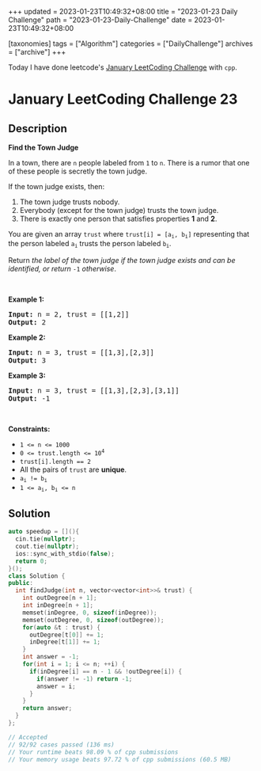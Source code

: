 +++
updated = 2023-01-23T10:49:32+08:00
title = "2023-01-23 Daily Challenge"
path = "2023-01-23-Daily-Challenge"
date = 2023-01-23T10:49:32+08:00

[taxonomies]
tags = ["Algorithm"]
categories = ["DailyChallenge"]
archives = ["archive"]
+++

Today I have done leetcode's [January LeetCoding Challenge](https://leetcode.com/problems/find-the-town-judge/) with `cpp`.

<!-- more -->

# January LeetCoding Challenge 23

## Description

**Find the Town Judge**

<p>In a town, there are <code>n</code> people labeled from <code>1</code> to <code>n</code>. There is a rumor that one of these people is secretly the town judge.</p>

<p>If the town judge exists, then:</p>

<ol>
	<li>The town judge trusts nobody.</li>
	<li>Everybody (except for the town judge) trusts the town judge.</li>
	<li>There is exactly one person that satisfies properties <strong>1</strong> and <strong>2</strong>.</li>
</ol>

<p>You are given an array <code>trust</code> where <code>trust[i] = [a<sub>i</sub>, b<sub>i</sub>]</code> representing that the person labeled <code>a<sub>i</sub></code> trusts the person labeled <code>b<sub>i</sub></code>.</p>

<p>Return <em>the label of the town judge if the town judge exists and can be identified, or return </em><code>-1</code><em> otherwise</em>.</p>

<p>&nbsp;</p>
<p><strong class="example">Example 1:</strong></p>

<pre>
<strong>Input:</strong> n = 2, trust = [[1,2]]
<strong>Output:</strong> 2
</pre>

<p><strong class="example">Example 2:</strong></p>

<pre>
<strong>Input:</strong> n = 3, trust = [[1,3],[2,3]]
<strong>Output:</strong> 3
</pre>

<p><strong class="example">Example 3:</strong></p>

<pre>
<strong>Input:</strong> n = 3, trust = [[1,3],[2,3],[3,1]]
<strong>Output:</strong> -1
</pre>

<p>&nbsp;</p>
<p><strong>Constraints:</strong></p>

<ul>
	<li><code>1 &lt;= n &lt;= 1000</code></li>
	<li><code>0 &lt;= trust.length &lt;= 10<sup>4</sup></code></li>
	<li><code>trust[i].length == 2</code></li>
	<li>All the pairs of <code>trust</code> are <strong>unique</strong>.</li>
	<li><code>a<sub>i</sub> != b<sub>i</sub></code></li>
	<li><code>1 &lt;= a<sub>i</sub>, b<sub>i</sub> &lt;= n</code></li>
</ul>


## Solution

``` cpp
auto speedup = [](){
  cin.tie(nullptr);
  cout.tie(nullptr);
  ios::sync_with_stdio(false);
  return 0;
}();
class Solution {
public:
  int findJudge(int n, vector<vector<int>>& trust) {
    int outDegree[n + 1];
    int inDegree[n + 1];
    memset(inDegree, 0, sizeof(inDegree));
    memset(outDegree, 0, sizeof(outDegree));
    for(auto &t : trust) {
      outDegree[t[0]] += 1;
      inDegree[t[1]] += 1;
    }
    int answer = -1;
    for(int i = 1; i <= n; ++i) {
      if(inDegree[i] == n - 1 && !outDegree[i]) {
        if(answer != -1) return -1;
        answer = i;
      }
    }
    return answer;
  }
};

// Accepted
// 92/92 cases passed (136 ms)
// Your runtime beats 98.09 % of cpp submissions
// Your memory usage beats 97.72 % of cpp submissions (60.5 MB)
```
